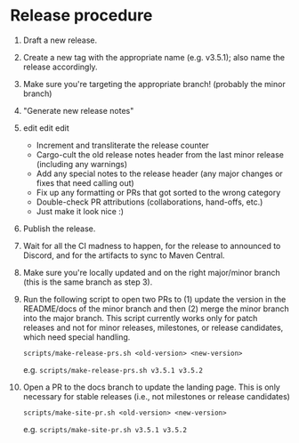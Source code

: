 # Release procedure

1. Draft a new release.
1. Create a new tag with the appropriate name (e.g. v3.5.1); also name the release accordingly.
1. Make sure you're targeting the appropriate branch! (probably the minor branch)
1. "Generate new release notes"
1. edit edit edit
   - Increment and transliterate the release counter
   - Cargo-cult the old release notes header from the last minor release (including any warnings)
   - Add any special notes to the release header (any major changes or fixes that need calling out)
   - Fix up any formatting or PRs that got sorted to the wrong category
   - Double-check PR attributions (collaborations, hand-offs, etc.)
   - Just make it look nice :)
1. Publish the release.
1. Wait for all the CI madness to happen, for the release to announced to Discord, and for the artifacts to sync to Maven Central.
1. Make sure you're locally updated and on the right major/minor branch (this is the same branch as step 3).
1. Run the following script to open two PRs to (1) update the version in the README/docs of the minor branch and then (2) merge the minor branch into the major branch. This script currently works only for patch releases and not for minor releases, milestones, or release candidates, which need special handling.

   `scripts/make-release-prs.sh <old-version> <new-version>`

   e.g. `scripts/make-release-prs.sh v3.5.1 v3.5.2`

1. Open a PR to the docs branch to update the landing page. This is only necessary for stable releases (i.e., not milestones or release candidates)

   `scripts/make-site-pr.sh <old-version> <new-version>`

   e.g. `scripts/make-site-pr.sh v3.5.1 v3.5.2`
